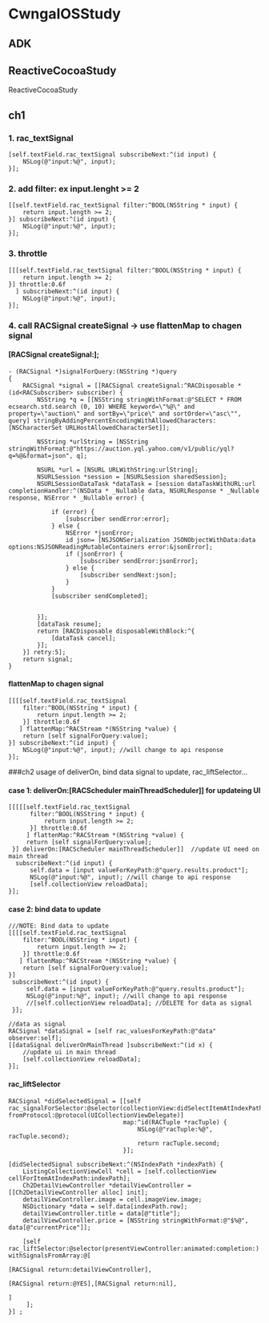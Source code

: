 # CwngaIOSStudy
## ADK

## ReactiveCocoaStudy
ReactiveCocoaStudy

## ch1

### 1. rac_textSignal 

    [self.textField.rac_textSignal subscribeNext:^(id input) {
        NSLog(@"input:%@", input);
    }];

### 2. add filter: ex input.lenght >= 2

    [[self.textField.rac_textSignal filter:^BOOL(NSString * input) {
        return input.length >= 2;
    }] subscribeNext:^(id input) {
        NSLog(@"input:%@", input);
    }];

### 3. throttle

    [[[self.textField.rac_textSignal filter:^BOOL(NSString * input) {
        return input.length >= 2;
    }] throttle:0.6f
      ] subscribeNext:^(id input) {
        NSLog(@"input:%@", input);
    }];
### 4. call RACSignal createSignal -> use flattenMap to chagen signal
#### [RACSignal createSignal:];

    - (RACSignal *)signalForQuery:(NSString *)query
    {
        RACSignal *signal = [[RACSignal createSignal:^RACDisposable *(id<RACSubscriber> subscriber) {
            NSString *q = [[NSString stringWithFormat:@"SELECT * FROM ecsearch.std.search (0, 10) WHERE keyword=\"%@\" and property=\"auction\" and sortBy=\"price\" and sortOrder=\"asc\"", query] stringByAddingPercentEncodingWithAllowedCharacters:[NSCharacterSet URLHostAllowedCharacterSet]];
    
            NSString *urlString = [NSString stringWithFormat:@"https://auction.yql.yahoo.com/v1/public/yql?q=%@&format=json", q];
    
            NSURL *url = [NSURL URLWithString:urlString];
            NSURLSession *session = [NSURLSession sharedSession];
            NSURLSessionDataTask *dataTask = [session dataTaskWithURL:url completionHandler:^(NSData * _Nullable data, NSURLResponse * _Nullable response, NSError * _Nullable error) {
    
                if (error) {
                    [subscriber sendError:error];
                } else {
                    NSError *jsonError;
                    id json= [NSJSONSerialization JSONObjectWithData:data options:NSJSONReadingMutableContainers error:&jsonError];
                    if (jsonError) {
                        [subscriber sendError:jsonError];
                    } else {
                        [subscriber sendNext:json];
                    }
                }
                [subscriber sendCompleted];
    
    
            }];
            [dataTask resume];
            return [RACDisposable disposableWithBlock:^{
                [dataTask cancel];
            }];
        }] retry:5];
        return signal;
    }


#### flattenMap to chagen signal
    [[[[self.textField.rac_textSignal
        filter:^BOOL(NSString * input) {
            return input.length >= 2;
        }] throttle:0.6f
       ] flattenMap:^RACStream *(NSString *value) {
        return [self signalForQuery:value];
    }] subscribeNext:^(id input) {
        NSLog(@"input:%@", input); //will change to api response
    }];

###ch2 
usage of deliverOn, bind data signal to update, rac_liftSelector...

#### case 1: deliverOn:[RACScheduler mainThreadScheduler]] for updateing UI

    [[[[[self.textField.rac_textSignal
          filter:^BOOL(NSString * input) {
              return input.length >= 2;
          }] throttle:0.6f
         ] flattenMap:^RACStream *(NSString *value) {
         return [self signalForQuery:value];
     }] deliverOn:[RACScheduler mainThreadScheduler]]  //update UI need on main thread
      subscribeNext:^(id input) {
          self.data = [input valueForKeyPath:@"query.results.product"];
          NSLog(@"input:%@", input); //will change to api response
          [self.collectionView reloadData];
    }];


#### case 2: bind data to update

    ///NOTE: Bind data to update
    [[[[self.textField.rac_textSignal
        filter:^BOOL(NSString * input) {
            return input.length >= 2;
        }] throttle:0.6f
       ] flattenMap:^RACStream *(NSString *value) {
        return [self signalForQuery:value];
    }]
     subscribeNext:^(id input) {
         self.data = [input valueForKeyPath:@"query.results.product"];
         NSLog(@"input:%@", input); //will change to api response
         //[self.collectionView reloadData]; //DELETE for data as signal
     }];

    //data as signal
    RACSignal *dataSignal = [self rac_valuesForKeyPath:@"data" observer:self];
    [[dataSignal deliverOnMainThread ]subscribeNext:^(id x) {
        //update ui in main thread
        [self.collectionView reloadData];
    }];

#### rac_liftSelector

    RACSignal *didSelectedSignal = [[self rac_signalForSelector:@selector(collectionView:didSelectItemAtIndexPath:) fromProtocol:@protocol(UICollectionViewDelegate)]
                                    map:^id(RACTuple *racTuple) {
                                        NSLog(@"racTuple:%@", racTuple.second);
                                        return racTuple.second;
                                    }];

    [didSelectedSignal subscribeNext:^(NSIndexPath *indexPath) {
        ListingCollectionViewCell *cell = [self.collectionView cellForItemAtIndexPath:indexPath];
        Ch2DetailViewController *detailViewController = [[Ch2DetailViewController alloc] init];
        detailViewController.image = cell.imageView.image;
        NSDictionary *data = self.data[indexPath.row];
        detailViewController.title = data[@"title"];
        detailViewController.price = [NSString stringWithFormat:@"$%@", data[@"currentPrice"]];

        [self rac_liftSelector:@selector(presentViewController:animated:completion:) withSignalsFromArray:@[
                                                                                                   [RACSignal return:detailViewController],
                                                                                                   [RACSignal return:@YES],[RACSignal return:nil],
                                                                                                   ]
         ];
    }] ;


